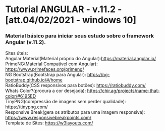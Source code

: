 # Tutorial ANGULAR - v.11.2 - [att.04/02/2021 - windows 10]
### Material básico para iniciar seus estudo sobre o framework Angular (v.11.2).

Sites úteis:<br>
Angular Material(Material próprio do Angular):https://material.angular.io/ <br>
PrimeNG(Material Compatível com Angular): https://www.primefaces.org/primeng/<br>
NG Bootstrap(Bootstrap para Angular): https://ng-bootstrap.github.io/#/home <br>
RatioBuddy(CSS responsivos para botões): https://ratiobuddy.com/ <br>
Whats Color?(procura a cor desejada): https://chir.ag/projects/name-that-color/#6195ED <br>
TinyPNG(compressão de imagens sem perder qualidade): https://tinypng.com/ <br>
Responsive Break(gera os atributos para uma imagem responsiva): https://www.responsivebreakpoints.com/ <br>
Template de Sites: https://w3layouts.com/ <br>
